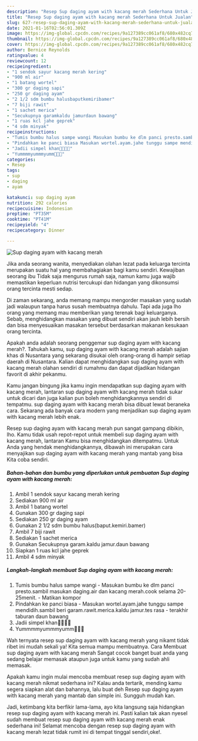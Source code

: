 ```yaml
---
description: "Resep Sup daging ayam with kacang merah Sederhana Untuk Jualan"
title: "Resep Sup daging ayam with kacang merah Sederhana Untuk Jualan"
slug: 627-resep-sup-daging-ayam-with-kacang-merah-sederhana-untuk-jualan
date: 2021-01-16T02:56:01.309Z
image: https://img-global.cpcdn.com/recipes/9a127389cc061af8/680x482cq70/sup-daging-ayam-with-kacang-merah-foto-resep-utama.jpg
thumbnail: https://img-global.cpcdn.com/recipes/9a127389cc061af8/680x482cq70/sup-daging-ayam-with-kacang-merah-foto-resep-utama.jpg
cover: https://img-global.cpcdn.com/recipes/9a127389cc061af8/680x482cq70/sup-daging-ayam-with-kacang-merah-foto-resep-utama.jpg
author: Bernice Reynolds
ratingvalue: 4
reviewcount: 12
recipeingredient:
- "1 sendok sayur kacang merah kering"
- "900 ml air"
- "1 batang wortel"
- "300 gr daging sapi"
- "250 gr daging ayam"
- "2 1/2 sdm bumbu halusbaputkemiribamer"
- "7 biji rawit"
- "1 sachet merica"
- "Secukupnya garamkaldu jamurdaun bawang"
- "1 ruas kcl jahe geprek"
- "4 sdm minyak"
recipeinstructions:
- "Tumis bumbu halus sampe wangi Masukan bumbu ke dlm panci presto.sambil masukan daging.air dan kacang merah.cook selama 20-25menit. Matikan kompor"
- "Pindahkan ke panci biasa Masukan wortel.ayam.jahe tunggu sampe mendidih.sambil beri garam.rawit.merica.kaldu jamur.tes rasa terakhir taburan daun bawang"
- "Jadii simpel khan🤗🤤🤤🤤"
- "Yummmmyummmyumm🤤🤤🤤"
categories:
- Resep
tags:
- sup
- daging
- ayam

katakunci: sup daging ayam 
nutrition: 292 calories
recipecuisine: Indonesian
preptime: "PT35M"
cooktime: "PT41M"
recipeyield: "4"
recipecategory: Dinner

---
```



![Sup daging ayam with kacang merah](https://img-global.cpcdn.com/recipes/9a127389cc061af8/680x482cq70/sup-daging-ayam-with-kacang-merah-foto-resep-utama.jpg)

Jika anda seorang wanita, menyediakan olahan lezat pada keluarga tercinta merupakan suatu hal yang membahagiakan bagi kamu sendiri. Kewajiban seorang ibu Tidak saja mengurus rumah saja, namun kamu juga wajib memastikan keperluan nutrisi tercukupi dan hidangan yang dikonsumsi orang tercinta mesti sedap.

Di zaman  sekarang, anda memang mampu mengorder masakan yang sudah jadi walaupun tanpa harus susah membuatnya dahulu. Tapi ada juga lho orang yang memang mau memberikan yang terenak bagi keluarganya. Sebab, menghidangkan masakan yang dibuat sendiri akan jauh lebih bersih dan bisa menyesuaikan masakan tersebut berdasarkan makanan kesukaan orang tercinta. 



Apakah anda adalah seorang penggemar sup daging ayam with kacang merah?. Tahukah kamu, sup daging ayam with kacang merah adalah sajian khas di Nusantara yang sekarang disukai oleh orang-orang di hampir setiap daerah di Nusantara. Kalian dapat menghidangkan sup daging ayam with kacang merah olahan sendiri di rumahmu dan dapat dijadikan hidangan favorit di akhir pekanmu.

Kamu jangan bingung jika kamu ingin mendapatkan sup daging ayam with kacang merah, lantaran sup daging ayam with kacang merah tidak sukar untuk dicari dan juga kalian pun boleh menghidangkannya sendiri di tempatmu. sup daging ayam with kacang merah bisa dibuat lewat beraneka cara. Sekarang ada banyak cara modern yang menjadikan sup daging ayam with kacang merah lebih enak.

Resep sup daging ayam with kacang merah pun sangat gampang dibikin, lho. Kamu tidak usah repot-repot untuk membeli sup daging ayam with kacang merah, lantaran Kamu bisa menghidangkan ditempatmu. Untuk Anda yang hendak menghidangkannya, dibawah ini merupakan cara menyajikan sup daging ayam with kacang merah yang mantab yang bisa Kita coba sendiri.

<!--inarticleads1-->

##### Bahan-bahan dan bumbu yang diperlukan untuk pembuatan Sup daging ayam with kacang merah:

1. Ambil 1 sendok sayur kacang merah kering
1. Sediakan 900 ml air
1. Ambil 1 batang wortel
1. Gunakan 300 gr daging sapi
1. Sediakan 250 gr daging ayam
1. Gunakan 2 1/2 sdm bumbu halus(baput.kemiri.bamer)
1. Ambil 7 biji rawit
1. Sediakan 1 sachet merica
1. Gunakan Secukupnya garam.kaldu jamur.daun bawang
1. Siapkan 1 ruas kcl jahe geprek
1. Ambil 4 sdm minyak




<!--inarticleads2-->

##### Langkah-langkah membuat Sup daging ayam with kacang merah:

1. Tumis bumbu halus sampe wangi - Masukan bumbu ke dlm panci presto.sambil masukan daging.air dan kacang merah.cook selama 20-25menit. - Matikan kompor
1. Pindahkan ke panci biasa - Masukan wortel.ayam.jahe tunggu sampe mendidih.sambil beri garam.rawit.merica.kaldu jamur.tes rasa - terakhir taburan daun bawang
1. Jadii simpel khan🤗🤤🤤🤤
1. Yummmmyummmyumm🤤🤤🤤




Wah ternyata resep sup daging ayam with kacang merah yang nikamt tidak ribet ini mudah sekali ya! Kita semua mampu membuatnya. Cara Membuat sup daging ayam with kacang merah Sangat cocok banget buat anda yang sedang belajar memasak ataupun juga untuk kamu yang sudah ahli memasak.

Apakah kamu ingin mulai mencoba membuat resep sup daging ayam with kacang merah nikmat sederhana ini? Kalau anda tertarik, mending kamu segera siapkan alat dan bahannya, lalu buat deh Resep sup daging ayam with kacang merah yang mantab dan simple ini. Sungguh mudah kan. 

Jadi, ketimbang kita berfikir lama-lama, ayo kita langsung saja hidangkan resep sup daging ayam with kacang merah ini. Pasti kalian tak akan nyesel sudah membuat resep sup daging ayam with kacang merah enak sederhana ini! Selamat mencoba dengan resep sup daging ayam with kacang merah lezat tidak rumit ini di tempat tinggal sendiri,oke!.

